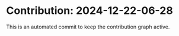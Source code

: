 # Contribution: 2024-12-22-06-28
This is an automated commit to keep the contribution graph active.
